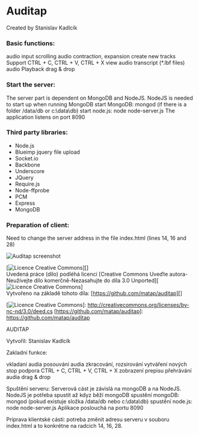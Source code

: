 Auditap
=======
Created by Stanislav Kadlcík

### Basic functions:

audio input
scrolling audio
contraction, expansion
create new tracks
Support CTRL + C, CTRL + V, CTRL + X
view audio transcript (*.lbf files)
audio Playback
drag & drop

### Start the server:
The server part is dependent on MongoDB and NodeJS. NodeJS is needed to start up when running MongoDB
start MongoDB: mongod (if there is a folder /data/db or c:\data\db)
start node.js: node node-server.js
The application listens on port 8090


### Third party libraries:
*   Node.js
*   Blueimp jquery file upload
*   Socket.io
*   Backbone
*   Underscore
*   JQuery
*   Require.js
*   Node-ffprobe
*   PCM
*   Express
*   MongoDB


### Preparation of client:
Need to change the server address in the file index.html (lines 14, 16 and 28)



![Auditap screenshot](https://raw.github.com/matap/auditap/master/img/screenShot/audio-editor.png "Auditap screenshot")




[![Licence Creative Commons][]][]\
Uvedená práce (dílo) podléhá licenci [Creative Commons Uveďte
autora-Neužívejte dílo komerčně-Nezasahujte do díla 3.0
Unported][![Licence Creative Commons][]]\
Vytvořeno na základě tohoto díla: [https://github.com/matap/auditap][]

  [Licence Creative Commons]: http://i.creativecommons.org/l/by-nc-nd/3.0/88x31.png
  [![Licence Creative Commons][]]: http://creativecommons.org/licenses/by-nc-nd/3.0/deed.cs
  [https://github.com/matap/auditap]: https://github.com/matap/auditap


AUDITAP

Vytvořil: Stanislav Kadlcík

Zakladní funkce:

vkladaní audia
posouvání audia
zkracování, rozsirování
vytváření nových stop
podpora CTRL + C, CTRL + V, CTRL + X
zobrazení prepisu
přehrávání audia
drag & drop

Spuštění serveru: 
Serverová cást je závislá na mongoDB a na NodeJS. NodeJS je potřeba spustit až kdyz běží mongoDB
spustění mongoDB:  mongod (pokud existuje složka /data/db nebo c:\data\db)
spustění node.js: node node-server.js
Aplikace poslouchá na portu 8090 


Príprava klientské cásti:
potreba změnit adresu serveru v souboru index.html
a to konkrétne na radcich 14, 16, 28.
